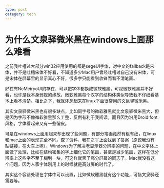 ```yaml
---
type: post
category: tech
---
```

# 为什么文泉驿微米黑在windows上面那么难看

之前我吐槽过大部分win32应用使用的都是segeUI字体，对中文的fallback是宋体，并不是吐槽宋体不好看，不知道多少Mac用户曾经吐槽过自己没有宋体，可是宋体在屏幕里的显示真心不好，很多字只能看到收锋而看不清笔画。

好在有NoMeiryoUI的存在，可以把字体都换成微软雅黑，可视微软雅黑并不好看，也许是我本身弱视的缘故，微软雅黑每个汉字的结构体类似导致我不仔细看基本上看不清楚。相比之下，我就怀念起来在linux下面很常用的文泉驿微米黑。

其实文泉驿微米黑也有很多缺点，比如同字号的微软雅黑就比文泉驿微米黑大，但是因为字形不像微软雅黑那么工整，反倒有利于我阅读。而且因为沿用Droid font风格，字体看起来又有一些俏皮。

可是在windows上面用起来却出现了些问题，有部分笔画竟然有粗有细，在linux和mac上面的表现完全不同。查了资料，我在之乎上面找到了答案（原谅我没有贴链接，在火车上呢）。Windows为了解决老显示器分辨率的问题，在中文字体上面做了处理，比如在结构密集的字上细化它的笔画，甚至是减少笔画，这样在低分辨率上这些字不至于糊到一块，可这样就苦了高分屏幕的同志了。Mac就没有这个问题，因为人家字体刚用上的时候就是高分屏的时代了。

其实这个容错处理在字体中可以设置，比如微软雅黑就有这个功能，可惜文泉驿还需要等。